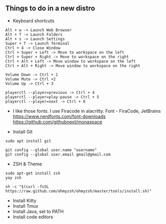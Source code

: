 ## Things to do in a new distro


- Keyboard shortcuts
```console
Alt + w -> Launch Web Browser
Alt + f -> Launch Folders 
Alt + s -> Launch Settings
Super + T -> Launch Terminal
Ctrl + 4 -> Close Window
Ctrl + Super + Left -> Move to workspace on the left
Ctrl + Super + Right -> Move to workspace on the right
Ctrl + Alt + Left -> Move window to workspace on the left
Ctrl + Alt + Right -> Move window to workspace on the right
```

```
Volume Down -> Ctrl + 1
Volume Mute -> Ctrl +2
Volume Up -> Ctrl + 3

playerctl --player=previous -> Ctrl + 4   
playerctl --player=play-pause -> Ctrl + 5
playerctl --player=next -> Ctrl + 6
```


- I like those fonts. I use Firacode in alacritty.
Font - FiraCode, JetBrains
https://www.nerdfonts.com/font-downloads
https://github.com/githubnext/monaspace


- Install Git
```
sudo apt install git

git config --global user.name "username"
git config --global user.email gmail@gmail.com
```

- ZSH & Theme
```
sudo apt-get install zsh
yay zsh

sh -c "$(curl -fsSL https://raw.github.com/ohmyzsh/ohmyzsh/master/tools/install.sh)"
```


- Install Kitty
- Install Tmux
- Install Java, set to PATH
- Install code editors
  
